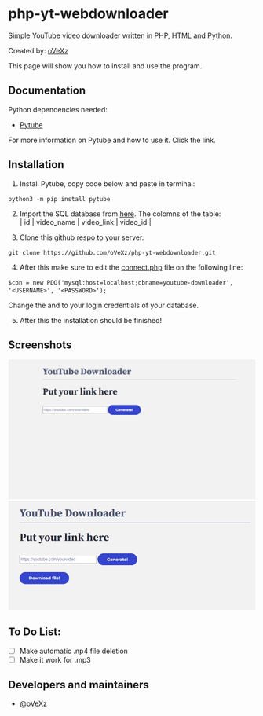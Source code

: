 
# php-yt-webdownloader

Simple YouTube video downloader written in PHP, HTML and Python.

Created by: [oVeXz](https://github.com/oVeXz)

This page will show you how to install and use the program.



## Documentation

Python dependencies needed:

- [Pytube](https://github.com/pytube/pytube)

For more information on Pytube and how to use it. Click the link.
## Installation

1. Install Pytube, copy code below and paste in terminal:
```
python3 -m pip install pytube
```

2. Import the SQL database from [here](https://github.com/oVeXz/php-yt-webdownloader/blob/main/sql/youtube-downloader.sql).
The colomns of the table:  
| id  | video_name | video_link | video_id |

3. Clone this github respo to your server.
```
git clone https://github.com/oVeXz/php-yt-webdownloader.git
```
4. After this make sure to edit the [connect.php](https://github.com/oVeXz/php-yt-webdownloader/blob/main/connect.php) file on the following line:
```
$con = new PDO('mysql:host=localhost;dbname=youtube-downloader', '<USERNAME>', '<PASSWORD>');

```
Change the <USERNAME> and <PASSWORD> to your login credentials of your database.

5. After this the installation should be finished!
## Screenshots

![Main screen](https://github.com/oVeXz/php-yt-webdownloader/blob/main/screenshots/1.png)
![Screen with download button](https://github.com/oVeXz/php-yt-webdownloader/blob/main/screenshots/2.png)



## To Do List:

- [ ]  Make automatic .np4 file deletion
- [ ]  Make it work for .mp3
## Developers and maintainers

- [@oVeXz](https://github.com/oVeXz)

